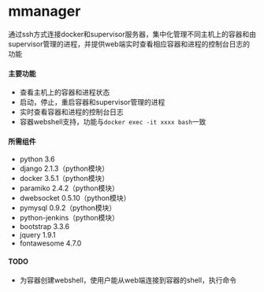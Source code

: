 # mmanager

通过ssh方式连接docker和supervisor服务器，集中化管理不同主机上的容器和由supervisor管理的进程，并提供web端实时查看相应容器和进程的控制台日志的功能

#### 主要功能

- 查看主机上的容器和进程状态
- 启动，停止，重启容器和supervisor管理的进程
- 实时查看容器和进程的控制台日志
- 容器webshell支持，功能与`docker exec -it xxxx bash`一致

#### 所需组件

- python 3.6
- django 2.1.3（python模块）
- docker 3.5.1（python模块）
- paramiko 2.4.2（python模块）
- dwebsocket 0.5.10（python模块）
- pymysql 0.9.2（python模块）
- python-jenkins（python模块）
- bootstrap 3.3.6
- jquery 1.9.1
- fontawesome 4.7.0

#### TODO

- 为容器创建webshell，使用户能从web端连接到容器的shell，执行命令
